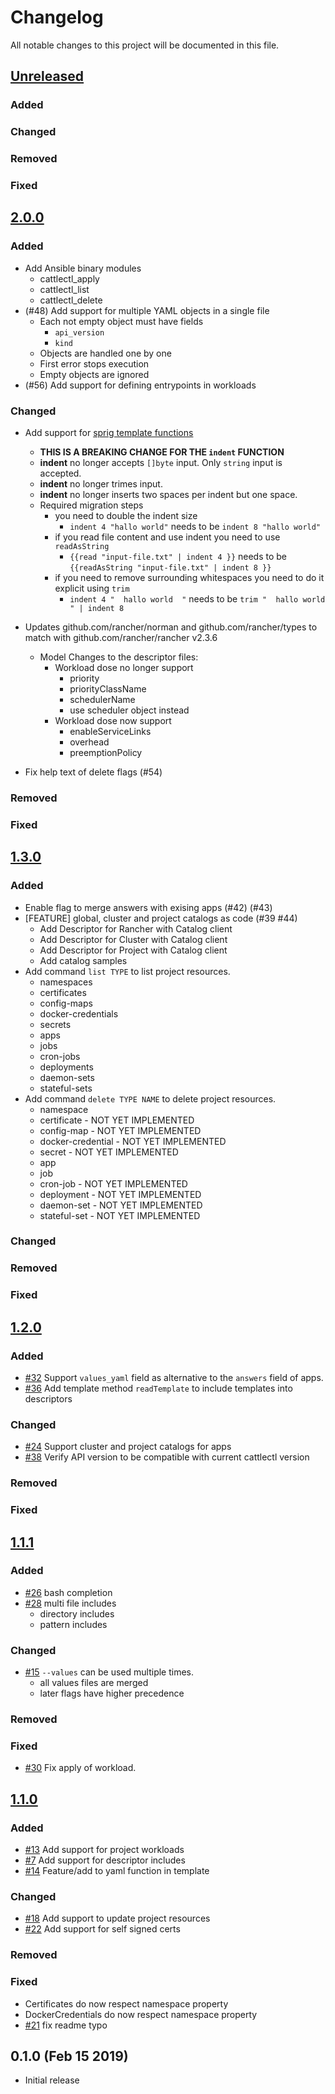 # Changelog
All notable changes to this project will be documented in this file.

## [Unreleased]

### Added

### Changed

### Removed

### Fixed

## [2.0.0]

### Added

* Add Ansible binary modules
  * cattlectl_apply
  * cattlectl_list
  * cattlectl_delete
* (#48) Add support for multiple YAML objects in a single file
  * Each not empty object must have fields
    * `api_version`
    * `kind`
  * Objects are handled one by one
  * First error stops execution
  * Empty objects are ignored
* (#56) Add support for defining entrypoints in workloads

### Changed

* Add support for [sprig template functions](https://github.com/Masterminds/sprig)
  * __THIS IS A BREAKING CHANGE FOR THE `indent` FUNCTION__
  * __indent__ no longer accepts `[]byte` input. Only `string` input is accepted.
  * __indent__ no longer trimes input.
  * __indent__ no longer inserts two spaces per indent but one space.
  * Required migration steps
    * you need to double the indent size
      * `indent 4 "hallo world"` needs to be `indent 8 "hallo world"`
    * if you read file content and use indent you need to use `readAsString`
      * `{{read "input-file.txt" | indent 4 }}` needs to be `{{readAsString "input-file.txt" | indent 8 }}`
    * if you need to remove surrounding whitespaces you need to do it explicit using `trim`
      * `indent 4 "  hallo world  "` needs to be `trim "  hallo world  " | indent 8`

* Updates github.com/rancher/norman and github.com/rancher/types to match with github.com/rancher/rancher v2.3.6
  * Model Changes to the descriptor files:
    * Workload dose no longer support
      * priority
      * priorityClassName
      * schedulerName
      * use scheduler object instead
    * Workload dose now support
      * enableServiceLinks
      * overhead
      * preemptionPolicy
* Fix help text of delete flags (#54)

### Removed

### Fixed

## [1.3.0]

### Added

* Enable flag to merge answers with exising apps (#42) (#43)
* [FEATURE] global, cluster and project catalogs as code (#39 #44)
  * Add Descriptor for Rancher with Catalog client
  * Add Descriptor for Cluster with Catalog client
  * Add Descriptor for Project with Catalog client
  * Add catalog samples
* Add command `list TYPE` to list project resources.
	* namespaces
	* certificates
	* config-maps
	* docker-credentials
	* secrets
	* apps
	* jobs
	* cron-jobs
	* deployments
	* daemon-sets
	* stateful-sets
* Add command `delete TYPE NAME` to delete project resources.
  * namespace
  * certificate - NOT YET IMPLEMENTED
  * config-map - NOT YET IMPLEMENTED
  * docker-credential - NOT YET IMPLEMENTED
  * secret - NOT YET IMPLEMENTED
  * app
  * job
  * cron-job - NOT YET IMPLEMENTED
  * deployment - NOT YET IMPLEMENTED
  * daemon-set - NOT YET IMPLEMENTED
  * stateful-set - NOT YET IMPLEMENTED

### Changed

### Removed

### Fixed

## [1.2.0]

### Added

* [#32](https://github.com/bitgrip/cattlectl/issues/32) Support `values_yaml` field as alternative to the `answers` field of apps.
* [#36](https://github.com/bitgrip/cattlectl/issues/36) Add template method `readTemplate` to include templates into descriptors

### Changed

* [#24](https://github.com/bitgrip/cattlectl/issues/24) Support cluster and project catalogs for apps
* [#38](https://github.com/bitgrip/cattlectl/pull/38) Verify API version to be compatible with current cattlectl version

### Removed

### Fixed

## [1.1.1]

### Added

* [#26](https://github.com/bitgrip/cattlectl/issues/26) bash completion
* [#28](https://github.com/bitgrip/cattlectl/issues/28) multi file includes
  * directory includes
  * pattern includes

### Changed

* [#15](https://github.com/bitgrip/cattlectl/issues/15) `--values` can be used multiple times.
  * all values files are merged
  * later flags have higher precedence

### Removed

### Fixed

* [#30](https://github.com/bitgrip/cattlectl/issues/30) Fix apply of workload.

## [1.1.0]

### Added

* [#13](https://github.com/bitgrip/cattlectl/issues/13) Add support for project workloads
* [#7](https://github.com/bitgrip/cattlectl/issues/7) Add support for descriptor includes
* [#14](https://github.com/bitgrip/cattlectl/issues/14) Feature/add to yaml function in template

### Changed

* [#18](https://github.com/bitgrip/cattlectl/issues/18) Add support to update project resources
* [#22](https://github.com/bitgrip/cattlectl/issues/22) Add support for self signed certs

### Removed

### Fixed

* Certificates do now respect namespace property
* DockerCredentials do now respect namespace property
* [#21](https://github.com/bitgrip/cattlectl/pull/21) fix readme typo

## 0.1.0 (Feb 15 2019)

* Initial release

[Unreleased]: https://github.com/bitgrip/cattlectl/compare/v2.0.0...HEAD
[2.0.0]: https://github.com/bitgrip/cattlectl/compare/v1.3.0...v2.0.0
[1.3.0]: https://github.com/bitgrip/cattlectl/compare/v1.2.0...v1.3.0
[1.2.0]: https://github.com/bitgrip/cattlectl/compare/v1.1.1...v1.2.0
[1.1.1]: https://github.com/bitgrip/cattlectl/compare/v1.1.0...v1.1.1
[1.1.0]: https://github.com/bitgrip/cattlectl/compare/v1.0.0...v1.1.0
